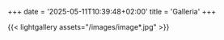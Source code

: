 +++
date = '2025-05-11T10:39:48+02:00'
title = 'Galleria'
+++

{{< lightgallery assets="/images/image*.jpg" >}}
